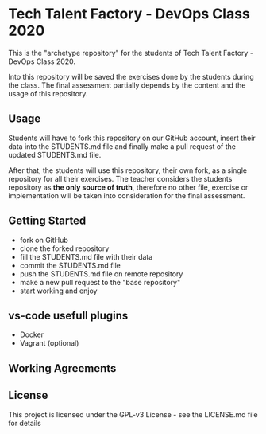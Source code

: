 # Tech Talent Factory - DevOps Class 2020

This is the "archetype repository" for the students of Tech Talent Factory - DevOps Class 2020.

Into this repository will be saved the exercises done by the students during the class. The final assessment partially depends by the content and the usage of this repository.

## Usage

Students will have to fork this repository on our GitHub account, insert their data into the STUDENTS.md file and finally make a pull request of the updated STUDENTS.md file.

After that, the students will use this repository, their own fork, as a single repository for all their exercises. The teacher considers the students repository as **the only source of truth**, therefore no other file, exercise or implementation will be taken into consideration for the final assessment.

## Getting Started

- fork on GitHub
- clone the forked repository
- fill the STUDENTS.md file with their data
- commit the STUDENTS.md file
- push the STUDENTS.md file on remote repository
- make a new pull request to the "base repository"
- start working and enjoy

## vs-code usefull plugins

- Docker
- Vagrant (optional)

## Working Agreements


## License
This project is licensed under the GPL-v3 License - see the LICENSE.md file for details
